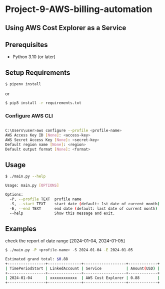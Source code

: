 # Project-9-AWS-billing-automation

## Using AWS Cost Explorer as a Service

## Prerequisites

- Python 3.10 (or later)


## Setup Requirements

```bash
$ pipenv install
```

or

```bash
$ pip3 install -r requirements.txt
```

### Configure AWS CLI
```bash

C:\Users\user>aws configure --profile <profile-name>
AWS Access Key ID [None]: <access-key>
AWS Secret Access Key [None]: <secret-key>
Default region name [None]: <region>
Default output format [None]: <format>

```

## Usage

```bash
$ ./main.py --help

Usage: main.py [OPTIONS]

Options:
  -P, --profile TEXT  profile name
  -S, --start TEXT    start date (default: 1st date of current month)
  -E, --end TEXT      end date (default: last date of current month)
  --help              Show this message and exit.
```

## Examples

check the report of date range [2024-01-04, 2024-01-05]

```bash
$ ./main.py -P <profile-name> -S 2024-01-04 -E 2024-01-05

Estimated grand total: $0.88
+-----------------+---------------+-------------------+-------------+
| TimePeriodStart | LinkedAccount | Service           | Amount(USD) |
+-----------------+---------------+-------------------+-------------+
| 2024-01-04      | xxxxxxxxxxxx  | AWS Cost Explorer | 0.88        |
+-----------------+---------------+-------------------+-------------+

```
